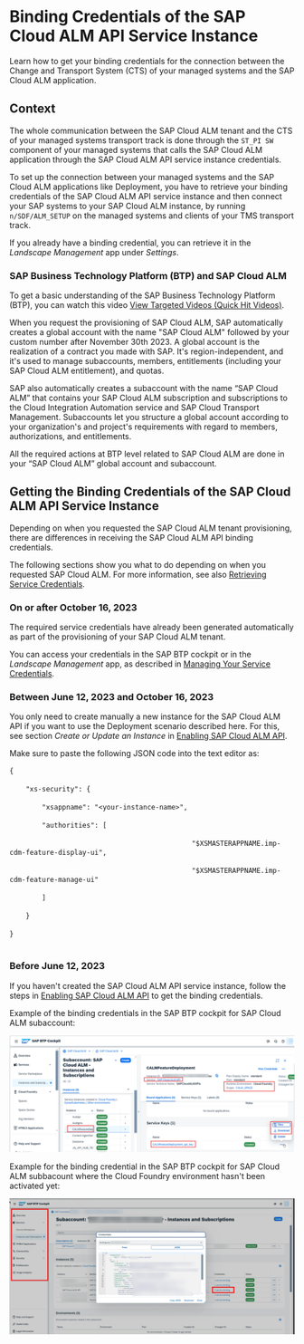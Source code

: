 <!-- loio6c734bd086324ad5a035626bd7bea639 -->

# Binding Credentials of the SAP Cloud ALM API Service Instance

Learn how to get your binding credentials for the connection between the Change and Transport System \(CTS\) of your managed systems and the SAP Cloud ALM application.



<a name="loio6c734bd086324ad5a035626bd7bea639__section_kp4_lpz_bcc"/>

## Context

The whole communication between the SAP Cloud ALM tenant and the CTS of your managed systems transport track is done through the `ST_PI SW` component of your managed systems that calls the SAP Cloud ALM application through the SAP Cloud ALM API service instance credentials.

To set up the connection between your managed systems and the SAP Cloud ALM applications like Deployment, you have to retrieve your binding credentials of the SAP Cloud ALM API service instance and then connect your SAP systems to your SAP Cloud ALM instance, by running `n/SDF/ALM_SETUP` on the managed systems and clients of your TMS transport track.

If you already have a binding credential, you can retrieve it in the *Landscape Management* app under *Settings*.



### SAP Business Technology Platform \(BTP\) and SAP Cloud ALM

To get a basic understanding of the SAP Business Technology Platform \(BTP\), you can watch this video [View Targeted Videos \(Quick Hit Videos\)](https://support.sap.com/en/product/onboarding-resource-center/business-technology-platform/btp-cockpit.html?anchorId=section_1988176777_c).

When you request the provisioning of SAP Cloud ALM, SAP automatically creates a global account with the name "SAP Cloud ALM" followed by your custom number after November 30th 2023. A global account is the realization of a contract you made with SAP. It's region-independent, and it's used to manage subaccounts, members, entitlements \(including your SAP Cloud ALM entitlement\), and quotas.

SAP also automatically creates a subaccount with the name “SAP Cloud ALM” that contains your SAP Cloud ALM subscription and subscriptions to the Cloud Integration Automation service and SAP Cloud Transport Management. Subaccounts let you structure a global account according to your organization's and project's requirements with regard to members, authorizations, and entitlements.

All the required actions at BTP level related to SAP Cloud ALM are done in your “SAP Cloud ALM” global account and subaccount.



<a name="loio6c734bd086324ad5a035626bd7bea639__section_iqv_ndc_ybc"/>

## Getting the Binding Credentials of the SAP Cloud ALM API Service Instance

Depending on when you requested the SAP Cloud ALM tenant provisioning, there are differences in receiving the SAP Cloud ALM API binding credentials.

The following sections show you what to do depending on when you requested SAP Cloud ALM. For more information, see also [Retrieving Service Credentials](retrieving-service-credentials-448f9f1.md).



### On or after October 16, 2023

The required service credentials have already been generated automatically as part of the provisioning of your SAP Cloud ALM tenant.

You can access your credentials in the SAP BTP cockpit or in the *Landscape Management* app, as described in [Managing Your Service Credentials](managing-your-service-credentials-87b7851.md).



### Between June 12, 2023 and October 16, 2023

You only need to create manually a new instance for the SAP Cloud ALM API if you want to use the Deployment scenario described here. For this, see section *Create or Update an Instance* in [Enabling SAP Cloud ALM API](enabling-sap-cloud-alm-api-704b5dc.md).

Make sure to paste the following JSON code into the text editor as:

```
{

    "xs-security": {

        "xsappname": "<your-instance-name>",

        "authorities": [

                                             "$XSMASTERAPPNAME.imp-cdm-feature-display-ui",

                                             "$XSMASTERAPPNAME.imp-cdm-feature-manage-ui"

        ]

    }

}


```



### Before June 12, 2023

If you haven't created the SAP Cloud ALM API service instance, follow the steps in [Enabling SAP Cloud ALM API](enabling-sap-cloud-alm-api-704b5dc.md) to get the binding credentials.

Example of the binding credentials in the SAP BTP cockpit for SAP Cloud ALM subaccount:

![](images/1_f79e68a.png)

Example for the binding credential in the SAP BTP cockpit for SAP Cloud ALM subbacount where the Cloud Foundry environment hasn't been activated yet:

![](images/2_e8a312d.png)

